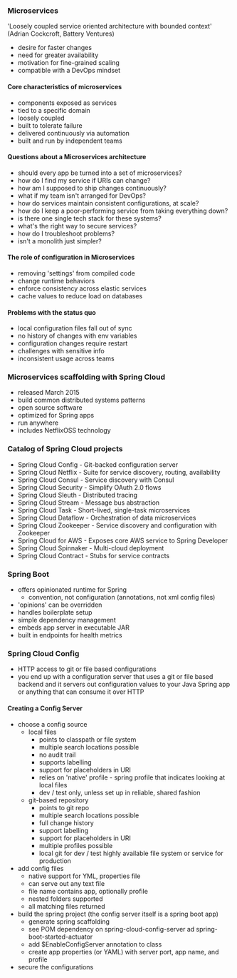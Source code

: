 ### Microservices

'Loosely coupled service oriented architecture with bounded context'
(Adrian Cockcroft, Battery Ventures)

- desire for faster changes
- need for greater availability
- motivation for fine-grained scaling
- compatible with a DevOps mindset 

#### Core characteristics of microservices

- components exposed as services
- tied to a specific domain
- loosely coupled
- built to tolerate failure
- delivered continuously via automation
- built and run by independent teams

#### Questions about a Microservices architecture

- should every app be turned into a set of microservices?
- how do I find my service if URIs can change?
- how am I supposed to ship changes continuously?
- what if my team isn't arranged for DevOps?
- how do services maintain consistent configurations, at scale?
- how do I keep a poor-performing service from taking everything down?
- is there one single tech stack for these systems?
- what's the right way to secure services?
- how do I troubleshoot problems?
- isn't a monolith just simpler?

#### The role of configuration in Microservices

- removing 'settings' from compiled code
- change runtime behaviors
- enforce consistency across elastic services
- cache values to reduce load on databases

#### Problems with the status quo

- local configuration files fall out of sync
- no history of changes with env variables
- configuration changes require restart
- challenges with sensitive info
- inconsistent usage across teams

### Microservices scaffolding with Spring Cloud

- released March 2015
- build common distributed systems patterns
- open source software
- optimized for Spring apps
- run anywhere
- includes NetflixOSS technology

### Catalog of Spring Cloud projects

- Spring Cloud Config - Git-backed configuration server
- Spring Cloud Netflix - Suite for service discovery, routing, availability
- Spring Cloud Consul - Service discovery with Consul
- Spring Cloud Security - Simplify OAuth 2.0 flows
- Spring Cloud Sleuth - Distributed tracing
- Spring Cloud Stream - Message bus abstraction
- Spring Cloud Task - Short-lived, single-task microservices
- Spring Cloud Dataflow - Orchestration of data microservices
- Spring Cloud Zookeeper - Service discovery and configuration with Zookeeper
- Spring Cloud for AWS - Exposes core AWS service to Spring Developer
- Spring Cloud Spinnaker - Multi-cloud deployment
- Spring Cloud Contract - Stubs for service contracts

### Spring Boot

- offers opinionated runtime for Spring
    - convention, not configuration (annotations, not xml config files)
- 'opinions' can be overridden
- handles boilerplate setup
- simple dependency management
- embeds app server in executable JAR
- built in endpoints for health metrics

### Spring Cloud Config

- HTTP access to git or file based configurations
- you end up with a configuration server that uses a git or file based backend and it servers out configuration values to your Java Spring app or anything that can consume it over HTTP

#### Creating a Config Server

- choose a config source
  - local files
      - points to classpath or file system
      - multiple search locations possible
      - no audit trail
      - supports labelling
      - support for placeholders in URI
      - relies on 'native' profile - spring profile that indicates looking at local files
      - dev / test only, unless set up in reliable, shared fashion
  - git-based repository
      - points to git repo
      - multiple search locations possible
      - full change history
      - support labelling
      - support for placeholders in URI
      - multiple profiles possible
      - local git for dev / test highly available file system or service for production
- add config files
  - native support for YML, properties file
  - can serve out any text file
  - file name contains app, optionally profile
  - nested folders supported
  - all matching files returned
- build the spring project (the config server itself is a spring boot app)
  - generate spring scaffolding
  - see POM dependency on spring-cloud-config-server ad spring-boot-started-actuator
  - add $EnableConfigServer annotation to class
  - create app properties (or YAML) with server port, app name, and profile
- secure the configurations

